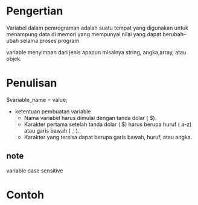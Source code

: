 # Pengertian

Variabel dalam pemrograman adalah suatu tempat yang digunakan untuk menampung data di memori yang mempunyai nilai yang dapat berubah–ubah selama proses program

variable menyimpan dari jenis apapun misalnya string, angka,array, atau objek.

# Penulisan

$variable_name = value;

- ketentuan pembuatan variable
  - Nama variabel harus dimulai dengan tanda dolar ( $).
  - Karakter pertama setelah tanda dolar ( $) harus berupa huruf ( a-z) atau garis bawah ( _ ).
  - Karakter yang tersisa dapat berupa garis bawah, huruf, atau angka.

## note

variable case sensitive

# Contoh

<?php
$title = "PHP is awesome!";

